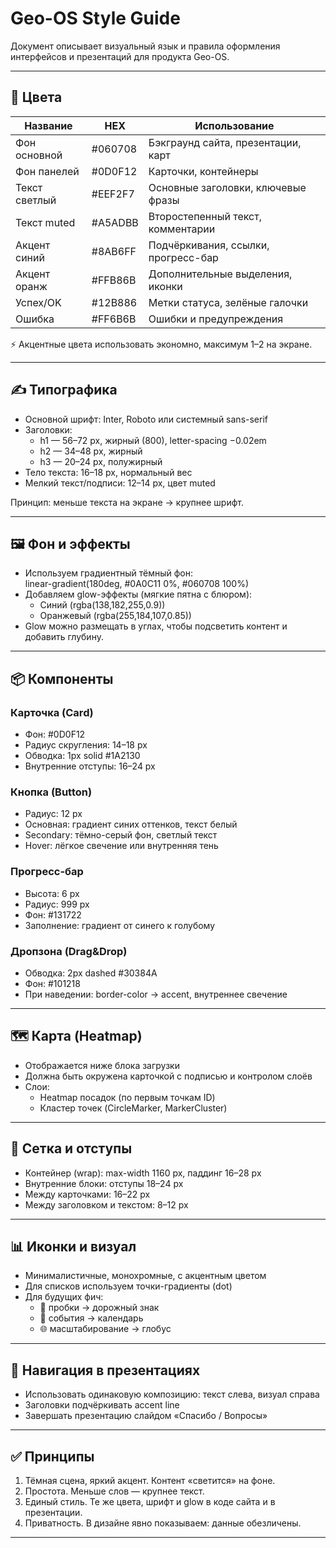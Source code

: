 # Geo-OS Style Guide

Документ описывает визуальный язык и правила оформления интерфейсов и презентаций для продукта Geo-OS.

---

## 🎨 Цвета

| Название      | HEX     | Использование                       |
| ------------- | ------- | ----------------------------------- |
| Фон основной  | #060708 | Бэкграунд сайта, презентации, карт  |
| Фон панелей   | #0D0F12 | Карточки, контейнеры                |
| Текст светлый | #EEF2F7 | Основные заголовки, ключевые фразы  |
| Текст muted   | #A5ADBB | Второстепенный текст, комментарии   |
| Акцент синий  | #8AB6FF | Подчёркивания, ссылки, прогресс-бар |
| Акцент оранж  | #FFB86B | Дополнительные выделения, иконки    |
| Успех/OK      | #12B886 | Метки статуса, зелёные галочки      |
| Ошибка        | #FF6B6B | Ошибки и предупреждения             |

⚡️ Акцентные цвета использовать экономно, максимум 1–2 на экране.

---

## ✍️ Типографика

-   Основной шрифт: Inter, Roboto или системный sans-serif
-   Заголовки:
    -   h1 — 56–72 px, жирный (800), letter-spacing −0.02em
    -   h2 — 34–48 px, жирный
    -   h3 — 20–24 px, полужирный
-   Тело текста: 16–18 px, нормальный вес
-   Мелкий текст/подписи: 12–14 px, цвет muted

Принцип: меньше текста на экране → крупнее шрифт.

---

## 🖼 Фон и эффекты

-   Используем градиентный тёмный фон:  
    linear-gradient(180deg, #0A0C11 0%, #060708 100%)
-   Добавляем glow-эффекты (мягкие пятна с блюром):
    -   Синий (rgba(138,182,255,0.9))
    -   Оранжевый (rgba(255,184,107,0.85))
-   Glow можно размещать в углах, чтобы подсветить контент и добавить глубину.

---

## 📦 Компоненты

### Карточка (Card)

-   Фон: #0D0F12
-   Радиус скругления: 14–18 px
-   Обводка: 1px solid #1A2130
-   Внутренние отступы: 16–24 px

### Кнопка (Button)

-   Радиус: 12 px
-   Основная: градиент синих оттенков, текст белый
-   Secondary: тёмно-серый фон, светлый текст
-   Hover: лёгкое свечение или внутренняя тень

### Прогресс-бар

-   Высота: 6 px
-   Радиус: 999 px
-   Фон: #131722
-   Заполнение: градиент от синего к голубому

### Дропзона (Drag&Drop)

-   Обводка: 2px dashed #30384A
-   Фон: #101218
-   При наведении: border-color → accent, внутреннее свечение

---

## 🗺 Карта (Heatmap)

-   Отображается ниже блока загрузки
-   Должна быть окружена карточкой с подписью и контролом слоёв
-   Слои:
    -   Heatmap посадок (по первым точкам ID)
    -   Кластер точек (CircleMarker, MarkerCluster)

---

## 📐 Сетка и отступы

-   Контейнер (wrap): max-width 1160 px, паддинг 16–28 px
-   Внутренние блоки: отступы 18–24 px
-   Между карточками: 16–22 px
-   Между заголовком и текстом: 8–12 px

---

## 📊 Иконки и визуал

-   Минималистичные, монохромные, с акцентным цветом
-   Для списков используем точки-градиенты (dot)
-   Для будущих фич:
    -   🚦 пробки → дорожный знак
    -   📅 события → календарь
    -   🌐 масштабирование → глобус

---

## 🧭 Навигация в презентациях

-   Использовать одинаковую композицию: текст слева, визуал справа
-   Заголовки подчёркивать accent line
-   Завершать презентацию слайдом «Спасибо / Вопросы»

---

## ✅ Принципы

1. Тёмная сцена, яркий акцент. Контент «светится» на фоне.
2. Простота. Меньше слов — крупнее текст.
3. Единый стиль. Те же цвета, шрифт и glow в коде сайта и в презентации.
4. Приватность. В дизайне явно показываем: данные обезличены.

---
